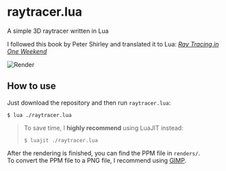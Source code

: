 # raytracer.lua

A simple 3D raytracer written in Lua

I followed this book by Peter Shirley and translated it to Lua: [_Ray Tracing in One Weekend_](https://raytracing.github.io/books/RayTracingInOneWeekend.html)

![Render](https://user-images.githubusercontent.com/10259118/231303100-ee609722-1898-4eb9-b79e-6f63029c1b22.png)


## How to use

Just download the repository and then run `raytracer.lua`:
```shell
$ lua ./raytracer.lua
```

> To save time, I **highly recommend** using LuaJIT instead:
> ```shell
> $ luajit ./raytracer.lua
> ```

After the rendering is finished, you can find the PPM file in `renders/`.  
To convert the PPM file to a PNG file, I recommend using [GIMP](https://www.gimp.org/).